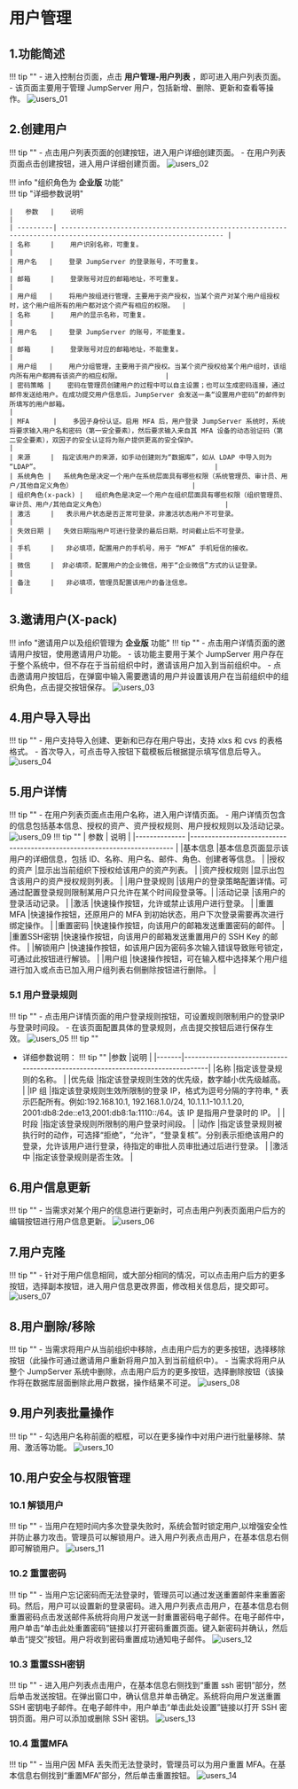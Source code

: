 # 用户管理
## 1.功能简述
!!! tip ""
    - 进入控制台页面，点击 **用户管理-用户列表** ，即可进入用户列表页面。
    - 该页面主要用于管理 JumpServer 用户，包括新增、删除、更新和查看等操作。
![users_01](../../../../img/v4_users_01.png)
## 2.创建用户
!!! tip ""
    - 点击用户列表页面的创建按钮，进入用户详细创建页面。
    - 在用户列表页面点击创建按钮，进入用户详细创建页面。
![users_02](../../../../img/v4_users_02.png)

!!! info "组织角色为 **企业版** 功能"   
!!! tip "详细参数说明"

    |   参数   |    说明                                                                                                         | 
    | ---------| --------------------------------------------------------------------------------------------------------------- |
    | 名称     |    用户识别名称，可重复。                                                                                        | 
    | 用户名   |    登录 JumpServer 的登录账号，不可重复。                                                                        |
    | 邮箱     |    登录账号对应的邮箱地址，不可重复。                                                                             |
    | 用户组   |    将用户按组进行管理，主要用于资产授权，当某个资产对某个用户组授权时，这个用户组所有的用户都对这个资产有相应的权限。  |
    | 名称     |    用户的显示名称，可重复。                                                                                      |
    | 用户名   |    登录 JumpServer 的账号，不能重复。                                                                            |
    | 邮箱     |    登录账号对应的邮箱地址，不能重复。                                                                             |
    | 用户组   |    用户分组管理，主要用于资产授权。当某个资产授权给某个用户组时，该组内所有用户都拥有该资产的相应权限。           |
    | 密码策略 |    密码在管理员创建用户的过程中可以自主设置；也可以生成密码连接，通过邮件发送给用户。在成功提交用户信息后，JumpServer 会发送一条“设置用户密码”的邮件到所填写的用户邮箱。                                                                                       |
    | MFA      |    多因子身份认证。启用 MFA 后，用户登录 JumpServer 系统时，系统将要求输入用户名和密码（第一安全要素），然后要求输入来自其 MFA 设备的动态验证码（第二安全要素），双因子的安全认证将为账户提供更高的安全保护。                                                 |
    | 来源     |  指定该用户的来源，如手动创建则为“数据库”，如从 LDAP 中导入则为 “LDAP”。                                            |
    | 系统角色 |   系统角色是决定一个用户在系统层面具有哪些权限（系统管理员、审计员、用户/其他自定义角色）                              |
    | 组织角色(x-pack) |   组织角色是决定一个用户在组织层面具有哪些权限（组织管理员、审计员、用户/其他自定义角色）                              |
    | 激活     |   表示用户状态是否正常可登录，非激活状态用户不可登录。                                                               |
    | 失效日期 |   失效日期指用户可进行登录的最后日期，时间截止后不可登录。                                                            |
    | 手机     |   非必填项，配置用户的手机号，用于 “MFA” 手机短信的接收。                                                            |
    | 微信     |  非必填项，配置用户的企业微信，用于“企业微信”方式的认证登录。                                                         |
    | 备注     |   非必填项，管理员配置该用户的备注信息。                                                                             |

## 3.邀请用户(X-pack)
!!! info "邀请用户以及组织管理为 **企业版** 功能"
!!! tip ""
    - 点击用户详情页面的邀请用户按钮，使用邀请用户功能。
    - 该功能主要用于某个 JumpServer 用户存在于整个系统中，但不存在于当前组织中时，邀请该用户加入到当前组织中。
    - 点击邀请用户按钮后，在弹窗中输入需要邀请的用户并设置该用户在当前组织中的组织角色，点击提交按钮保存。
![users_03](../../../../img/v4_users_03.png)
## 4.用户导入导出
!!! tip ""
    - 用户支持导入创建、更新和已存在用户导出，支持 xlxs 和 cvs 的表格格式。
    - 首次导入，可点击导入按钮下载模板后根据提示填写信息后导入。
![users_04](../../../../img/v4_users_04.png)
## 5.用户详情
!!! tip ""
    - 在用户列表页面点击用户名称，进入用户详情页面。
    - 用户详情页包含的信息包括基本信息、授权的资产、资产授权规则、用户授权规则以及活动记录。
![users_09](../../../../img/v4_users_09.png)
!!! tip ""
| 参数          | 说明                                                                     |
|-------------- |------------------------------------------------------------------------- |
|基本信息	    |基本信息页面显示该用户的详细信息，包括 ID、名称、用户名、邮件、角色、创建者等信息。                                                                                       |
|授权的资产	    |显示出当前组织下授权给该用户的资产列表。                                     |
|资产授权规则	|显示出包含该用户的资产授权规则列表。                                         | 
|用户登录规则	|该用户的登录策略配置详情。可通过配置登录规则限制某用户只允许在某个时间段登录等。|
|活动记录	    |该用户的登录活动记录。                                                      |
|激活	        |快速操作按钮，允许或禁止该用户进行登录。                                     |
|重置 MFA	    |快速操作按钮，还原用户的 MFA 到初始状态，用户下次登录需要再次进行绑定操作。    |
|重置密码	    |快速操作按钮，向该用户的邮箱发送重置密码的邮件。                              |
|重置SSH密钥	|快速操作按钮，向该用户的邮箱发送重置用户的 SSH Key 的邮件。                   |
|解锁用户	    |快速操作按钮，如该用户因为密码多次输入错误导致账号锁定，可通过此按钮进行解锁。  |
|用户组	        |快速操作按钮，可在输入框中选择某个用户组进行加入或点击已加入用户组列表右侧删除按钮进行删除。                                                                                         |

### 5.1 用户登录规则
!!! tip ""
    - 点击用户详情页面的用户登录规则按钮，可设置规则限制用户的登录IP与登录时间段。
    - 在该页面配置具体的登录规则，点击提交按钮后进行保存生效。
![users_05](../../../../img/v4_users_05.png)
!!! tip ""
- 详细参数说明：
!!! tip ""
|参数	|说明                                                                             |
|-------|---------------------------------------------------------------------------------|
|名称	|指定该登录规则的名称。                                                             |
|优先级	|指定该登录规则生效的优先级，数字越小优先级越高。                                     |
|IP 组	|指定该登录规则生效所限制的登录 IP，格式为逗号分隔的字符串, * 表示匹配所有。例如:192.168.10.1, 192.168.1.0/24, 10.1.1.1-10.1.1.20, 2001:db8:2de::e13,2001:db8:1a:1110::/64。该 IP 是指用户登录时的 IP。                        | 
|时段	|指定该登录规则所限制的用户登录时间段。                                              |
|动作	|指定该登录规则被执行时的动作，可选择“拒绝”，“允许”，“登录复核”。分别表示拒绝该用户的登录，允许该用户进行登录，待指定的审批人员审批通过后进行登录。                                                                                |
|激活中	|指定该登录规则是否生效。                                                           |

## 6.用户信息更新
!!! tip ""
    - 当需求对某个用户的信息进行更新时，可点击用户列表页面用户后方的编辑按钮进行用户信息更新。
![users_06](../../../../img/v4_users_06.png)
## 7.用户克隆
!!! tip ""
    - 针对于用户信息相同，或大部分相同的情况，可以点击用户后方的更多按钮，选择副本按钮，进入用户信息更改界面，修改相关信息后，提交即可。
![users_07](../../../../img/v4_users_07.png)
## 8.用户删除/移除
!!! tip ""
    - 当需求将用户从当前组织中移除，点击用户后方的更多按钮，选择移除按钮（此操作可通过邀请用户重新将用户加入到当前组织中）。
    - 当需求将用户从整个 JumpServer 系统中删除，点击用户后方的更多按钮，选择删除按钮（该操作将在数据库层面删除此用户数据，操作结果不可逆。
![users_08](../../../../img/v4_users_08.png)

## 9.用户列表批量操作
!!! tip ""
    - 勾选用户名称前面的框框，可以在更多操作中对用户进行批量移除、禁用、激活等功能。
![users_10](../../../../img/v4_users_10.png)  

## 10.用户安全与权限管理
### 10.1 解锁用户
!!! tip ""
    - 当用户在短时间内多次登录失败时，系统会暂时锁定用户,以增强安全性并防止暴力攻击。管理员可以解锁用户。进入用户列表点击用户，在基本信息右侧即可解锁用户。
![users_11](../../../../img/v4_users_11.png) 

### 10.2 重置密码
!!! tip ""
    - 当用户忘记密码而无法登录时，管理员可以通过发送重置邮件来重置密码。然后，用户可以设置新的登录密码。进入用户列表点击用户，在基本信息右侧重置密码点击发送邮件系统将向用户发送一封重置密码电子邮件。在电子邮件中，用户单击“单击此处重置密码”链接以打开密码重置页面。键入新密码并确认，然后单击“提交”按钮。用户将收到密码重置成功通知电子邮件。
![users_12](../../../../img/v4_users_12.png) 

### 10.3 重置SSH密钥
!!! tip "" 
    - 进入用户列表点击用户，在基本信息右侧找到“重置 ssh 密钥”部分，然后单击发送按钮。在弹出窗口中，确认信息并单击确定。系统将向用户发送重置 SSH 密钥电子邮件。在电子邮件中，用户单击“单击此处设置”链接以打开 SSH 密钥页面。用户可以添加或删除 SSH 密钥。
![users_13](../../../../img/v4_users_13.png)

### 10.4 重置MFA
!!! tip "" 
    - 当用户因 MFA 丢失而无法登录时，管理员可以为用户重置 MFA。在基本信息右侧找到“重置MFA”部分，然后单击重置按钮。
![users_14](../../../../img/v4_users_14.png)       
